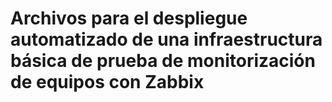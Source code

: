 # Archivos para el despliegue automatizado de una infraestructura básica de prueba de monitorización de equipos con Zabbix
